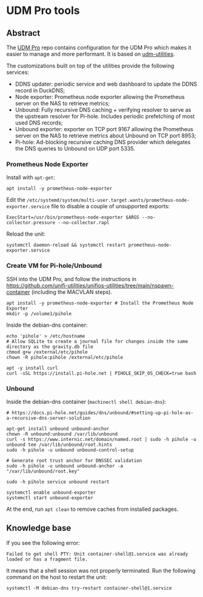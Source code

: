 # UDM Pro tools

## Abstract

The [UDM Pro](https://github.com/pedropombeiro/udm-pro) repo contains configuration for the UDM Pro which makes it
easier to manage and more performant.
It is based on [udm-utilities](https://github.com/boostchicken/udm-utilities).

The customizations built on top of the utilities provide the following services:

- DDNS updater: periodic service and web dashboard to update the DDNS record in DuckDNS;
- Node exporter: Prometheus node exporter allowing the Prometheus server on the NAS to retrieve metrics;
- Unbound: Fully recursive DNS caching + verifying resolver to serve as the upstream resolver for Pi-hole. Includes
  periodic prefetching of most used DNS records;
- Unbound exporter: exporter on TCP port 9167 allowing the Prometheus server on the NAS to retrieve metrics about
  Unbound on TCP port 8953;
- Pi-hole: Ad-blocking recursive caching DNS provider which delegates the DNS queries to Unbound on UDP port 5335.

### Prometheus Node Exporter

Install with `apt-get`:

```shell
apt install -y prometheus-node-exporter
```

Edit the `/etc/systemd/system/multi-user.target.wants/prometheus-node-exporter.service` file to disable a couple of
unsupported exports:

```text
ExecStart=/usr/bin/prometheus-node-exporter $ARGS --no-collector.pressure --no-collector.rapl
```

Reload the unit:

```shell
systemctl daemon-reload && systemctl restart prometheus-node-exporter.service
```

### Create VM for Pi-hole/Unbound

SSH into the UDM Pro, and follow the instructions in
https://github.com/unifi-utilities/unifios-utilities/tree/main/nspawn-container (including the MACVLAN steps).

```shell
apt install -y prometheus-node-exporter # Install the Prometheus Node Exporter
mkdir -p /volume1/pihole
```

Inside the debian-dns container:

```shell
echo 'pihole' > /etc/hostname
# Allow SQLite to create a journal file for changes inside the same directory as the gravity.db file
chmod g+w /external/etc/pihole
chown -R pihole:pihole /external/etc/pihole

apt -y install curl
curl -sSL https://install.pi-hole.net | PIHOLE_SKIP_OS_CHECK=true bash
```

### Unbound

Inside the debian-dns container (`machinectl shell debian-dns`):

```shell
# https://docs.pi-hole.net/guides/dns/unbound/#setting-up-pi-hole-as-a-recursive-dns-server-solution

apt-get install unbound unbound-anchor
chown -R unbound:unbound /var/lib/unbound
curl -s https://www.internic.net/domain/named.root | sudo -h pihole -u unbound tee /var/lib/unbound/root.hints
sudo -h pihole -u unbound unbound-control-setup

# Generate root trust anchor for DNSSEC validation
sudo -h pihole -u unbound unbound-anchor -a "/var/lib/unbound/root.key"

sudo -h pihole service unbound restart

systemctl enable unbound-exporter
systemctl start unbound-exporter
```

At the end, run `apt clean` to remove caches from installed packages.

## Knowledge base

If you see the following error:

```text
Failed to get shell PTY: Unit container-shell@1.service was already loaded or has a fragment file.
```

It means that a shell session was not properly terminated. Run the following command on the host to restart the unit:

```shell
systemctl -M debian-dns try-restart container-shell@1.service
```
